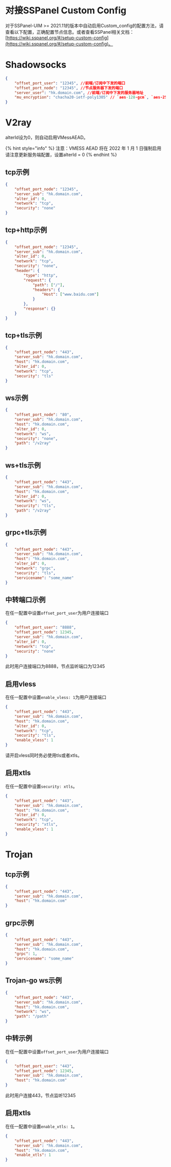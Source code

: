 # 对接SSPanel Custom Config

对于SSPanel-UIM >= 2021.11的版本中自动启用Custom_config的配置方法，请查看以下配置，正确配置节点信息。或者查看SSPanel相关文档：[https://wiki.sspanel.org/#/setup-custom-config](https://wiki.sspanel.org/#/setup-custom-config)。

# Shadowsocks
```json
{
    "offset_port_user": "12345", //前端/订阅中下发的端口
    "offset_port_node": "12345", //节点服务器下发的端口
    "server_user": "hk.domain.com", //前端/订阅中下发的服务器地址
    "mu_encryption": "chacha20-ietf-poly1305" // `aes-128-gcm`, `aes-256-gcm`, `chacha20-ietf-poly1305`三者之一
}

```

# V2ray

alterId设为0，则自动启用VMessAEAD。

{% hint style="info" %} 注意：VMESS AEAD 将在 2022 年 1 月 1 日强制启用 请注意更新服务端配置，设置alterId = 0 {% endhint %}

## tcp示例

``` json
{
	"offset_port_node": "12345",
	"server_sub": "hk.domain.com",
	"alter_id": 0,
	"network": "tcp",
	"security": "none"
}
```

## tcp+http示例

```json
{
	"offset_port_node": "12345",
	"server_sub": "hk.domain.com",
	"alter_id": 0,
	"network": "tcp",
	"security": "none",
	"header": {
        "type": "http",
        "request": {
            "path": ["/"],
  			"headers": {
    			"Host": ["www.baidu.com"]
            }
        },
        "response": {}
    }
}
```

## tcp+tls示例

```json
{
	"offset_port_node": "443",
	"server_sub": "hk.domain.com",
	"host": "hk.domain.com",
	"alter_id": 0,
	"network": "tcp",
	"security": "tls"
}
```

## ws示例

```json
{
	"offset_port_node": "80",
	"server_sub": "hk.domain.com",
	"host": "hk.domain.com",
	"alter_id": 0,
	"network": "ws",
	"security": "none",
	"path": "/v2ray"
}
```

## ws+tls示例

```json
{
	"offset_port_node": "443",
	"server_sub": "hk.domain.com",
	"host": "hk.domain.com",
	"alter_id": 0,
	"network": "ws",
	"security": "tls",
	"path": "/v2ray"
}
```

## grpc+tls示例

```json
{
	"offset_port_node": "443",
	"server_sub": "hk.domain.com",
	"host": "hk.domain.com",
	"alter_id": 0,
	"network": "grpc",
	"security": "tls",
	"servicename": "some_name"
}
```

## 中转端口示例
在任一配置中设置`offset_port_user`为用户连接端口

``` json
{
	"offset_port_user": "8888",
	"offset_port_node": 12345,
	"server_sub": "hk.domain.com",
	"alter_id": 0,
	"network": "tcp",
	"security": "none"
}
```

此时用户连接端口为8888，节点监听端口为12345

## 启用vless
在任一配置中设置`enable_vless: 1`为用户连接端口

``` json
{
	"offset_port_node": "443",
	"server_sub": "hk.domain.com",
	"host": "hk.domain.com",
	"alter_id": 0,
	"network": "tcp",
	"security": "tls",
	"enable_vless": 1
}
```
请开启vless同时务必使用tls或者xtls。

## 启用xtls
在任一配置中设置`security: xtls`。

``` json
{
	"offset_port_node": "443",
	"server_sub": "hk.domain.com",
	"host": "hk.domain.com",
	"alter_id": 0,
	"network": "tcp",
	"security": "xtls",
	"enable_vless": 1
}
```

# Trojan

## tcp示例

``` json
{
	"offset_port_node": "443",
	"server_sub": "hk.domain.com",
	"host": "hk.domain.com"
}
```

## grpc示例

``` json
{
	"offset_port_node": "443",
	"server_sub": "hk.domain.com",
	"host": "hk.domain.com",
	"grpc": 1,
	"servicename": "some_name"
}
```

## Trojan-go ws示例

``` json
{
	"offset_port_node": "443",
	"server_sub": "hk.domain.com",
	"host": "hk.domain.com",
	"network": "ws",
	"path": "/path"
}
```

## 中转示例
在任一配置中设置`offset_port_user`为用户连接端口
``` json
{
	"offset_port_user": "443",
	"offset_port_node": 12345,
	"server_sub": "hk.domain.com",
	"host": "hk.domain.com"
}
```
此时用户连接443，节点监听12345

## 启用xtls

在任一配置中设置`enable_xtls: 1`。

``` json
{
	"offset_port_node": "443",
	"server_sub": "hk.domain.com",
	"host": "hk.domain.com",
	"enable_xtls": 1
}
```
